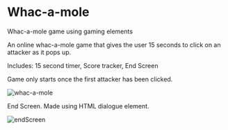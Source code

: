 # Whac-a-mole
Whac-a-mole game using gaming elements

An online whac-a-mole game that gives the user 15 seconds to click on an attacker as it pops up.

Includes:
15 second timer, 
Score tracker, 
End Screen
  
Game only starts once the first attacker has been clicked.

![whac-a-mole](https://github.com/noel-chacko/Whac-a-mole/assets/69741906/5f0f22d7-74aa-483f-8f1c-506e66e53737)

End Screen. Made using HTML dialogue element.

![endScreen](https://github.com/noel-chacko/Whac-a-mole/assets/69741906/a8f6cb22-8c19-428c-885f-03186d2676f2)
